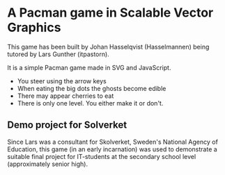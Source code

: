 # A Pacman game in Scalable Vector Graphics #

This game has been built by Johan Hasselqvist (Hasselmannen) being tutored by Lars Gunther (itpastorn).

It is a simple Pacman game made in SVG and JavaScript.

 * You steer using the arrow keys
 * When eating the big dots the ghosts become edible
 * There may appear cherries to eat
 * There is only one level. You either make it or don't.

## Demo project for Solverket ##

Since Lars was a consultant for Skolverket, Sweden's National Agency of Education, this game (in an early incarnation)
was used to demonstrate a suitable final project for IT-students at the secondary school level (approximately senior high).
